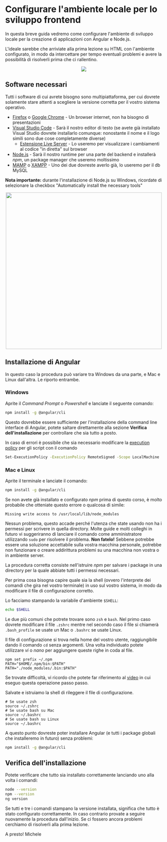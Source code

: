 # Configurare l'ambiente locale per lo sviluppo frontend
In questa breve guida vedremo come configurare l'ambiente di sviluppo locale per la creazione di applicazioni con Angular e Node.js. 

L'ideale sarebbe che arriviate alla prima lezione su HTML con l'ambiente configurato, in modo da intercettare per tempo eventuali problemi e avere la possibilità di risolverli prima che ci rallentino.

<p align="center">
<img src="https://user-images.githubusercontent.com/496417/170121595-4f1ace63-62ec-4780-9836-afaa9999a8f9.jpg" styl>
</p>

## Software necessari
Tutti i software di cui avrete bisogno sono multipiattaforma, per cui dovrete solamente stare attenti a scegliere la versione corretta per il vostro sistema operativo.
- [Firefox](https://www.mozilla.org/it/firefox/new/) o [Google Chrome](https://www.google.com/intl/it/chrome/) - Un browser internet, non ha bisogno di presentazioni
- [Visual Studio Code](https://code.visualstudio.com/) - Sarà il nostro editor di testo (se avete già installato Visual Studio dovrete installarlo comunque: nonostante il nome e il logo simili sono due cose completamente diverse)
  - [Estensione Live Server](https://marketplace.visualstudio.com/items?itemName=ritwickdey.LiveServer) - Lo useremo per visualizzare i cambiamenti al codice "in diretta" sul browser
- [Node.js](https://nodejs.org/en/download/) - Sarà il nostro runtime per una parte del backend e installerà _npm_, un package manager che useremo moltissimo
- [MAMP](https://www.mamp.info/en/downloads/) o [XAMPP](https://www.apachefriends.org/it/index.html) - Uno dei due dovreste averlo già, lo useremo per il db MySQL

**Nota importante:** durante l'installazione di Node.js su Windows, ricordate di selezionare la checkbox "Automatically install the necessary tools"

<p align="center">
<img src="https://user-images.githubusercontent.com/496417/170122248-caa3d8f3-bfc2-46a1-ac32-c404f82026cd.png" width="500">
</p>

## Installazione di Angular
In questo caso la procedura può variare tra Windows da una parte, e Mac e Linux dall'altra. Le riporto entrambe.

### Windows
Aprite il _Command Prompt_ o _Powershell_ e lanciate il seguente comando:

```bash
npm install -g @angular/cli
```

Questo dovrebbe essere sufficiente per l'installazione della command line interface di Angular, potete saltare direttamente alla sezione **Verifica dell'installazione** per controllare che sia tutto a posto.

In caso di errori è possibile che sia necessario modificare la [execution policy](https://docs.microsoft.com/en-us/powershell/module/microsoft.powershell.security/set-executionpolicy?view=powershell-7.2) per gli script con il comando

```bash
Set-ExecutionPolicy -ExecutionPolicy RemoteSigned -Scope LocalMachine
```

### Mac e Linux
Aprite il terminale e lanciate il comando: 

```bash
npm install -g @angular/cli
```
Se non avete già installato e configurato _npm_ prima di questo corso, è molto probabile che otteniate questo errore o qualcosa di simile:

```
Missing write access to /usr/local/lib/node_modules
```

Nessun problema, questo accade perché l'utenza che state usando non ha i permessi per scrivere in quella directory. Molte guide e molti colleghi in futuro vi suggeriranno di lanciare il comando come amministratore utilizzando `sudo` per risolvere il problema. **Non fatelo!** Sebbene potrebbe essere una soluzione accettabile sulla vostra macchina personale, potrebbe non funzionare o creare addirittura problemi su una macchina non vostra o in ambiente server.

La procedura corretta consiste nell'istruire _npm_ per salvare i package in una directory per la quale abbiate tutti i permessi necessari.

Per prima cosa bisogna capire quale sia la shell (ovvero l'interprete dei comandi che gira nel vostro terminale) in uso sul vostro sistema, in modo da modificare il file di configurazione corretto. 

Lo facciamo stampando la variabile d'ambiente `$SHELL`:

```bash
echo $SHELL
```

Le due più comuni che potrete trovare sono `zsh` e `bash`. Nel primo caso dovrete modificare il file `.zshrc` mentre nel secondo caso il file si chiamerà `.bash_profile` se usate un Mac o `.bashrc` se usate Linux. 

Il file di configurazione si trova nella home del vostro utente, raggiungibile dando il comando `cd` senza argomenti. Una volta individuato potete utilizzare _vi_ o _nano_ per aggiungere queste righe in coda al file.

```
npm set prefix ~/.npm
PATH="$HOME/.npm/bin:$PATH"
PATH="./node_modules/.bin:$PATH"
```

Se trovate difficoltà, vi ricordo che potete far riferimento al [video](https://www.youtube.com/watch?v=d7Xg_QcktC4) in cui eseguo questa operazione passo passo.

Salvate e istruiamo la shell di rileggere il file di configurazione.

```
# Se usate zsh
source ~/.zshrc
# Se usate bash su Mac
source ~/.bashrc
# Se usate bash su Linux
source ~/.bashrc
```

A questo punto dovreste poter installare Angular (e tutti i package globali che installeremo in futuro) senza problemi:

```bash
npm install -g @angular/cli
```

## Verifica dell'installazione
Potete verificare che tutto sia installato correttamente lanciando uno alla volta i comandi:

```bash
node --version
npm --version
ng version
```

Se tutti e tre i comandi stampano la versione installata, significa che tutto è stato configurato correttamente. In caso contrario provate a seguire nuovamente la procedura dall'inizio. Se ci fossero ancora problemi cerchiamo di risolverli alla prima lezione.

A presto!
Michele
